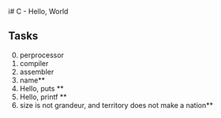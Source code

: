 i# C - Hello, World

## Tasks

 0. perprocessor
 1. compiler
 2. assembler
 3. name**
 4. Hello, puts **
 5. Hello, printf **
 6. size is not grandeur, and territory does not make a nation**
